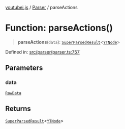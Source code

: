 [youtubei.js](../../../../README.md) / [Parser](../README.md) / parseActions

# Function: parseActions()

> **parseActions**(`data`): [`SuperParsedResult`](../../Helpers/classes/SuperParsedResult.md)\<[`YTNode`](../../Helpers/classes/YTNode.md)\>

Defined in: [src/parser/parser.ts:757](https://github.com/LuanRT/YouTube.js/blob/0733f60b57877f6b8b87dfd5cc6195b5085f5c09/src/parser/parser.ts#L757)

## Parameters

### data

[`RawData`](../../../../type-aliases/RawData.md)

## Returns

[`SuperParsedResult`](../../Helpers/classes/SuperParsedResult.md)\<[`YTNode`](../../Helpers/classes/YTNode.md)\>
